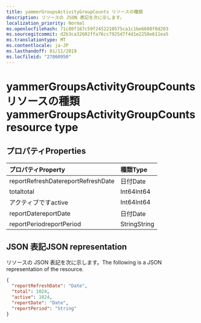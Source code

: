 ```yaml
---
title: yammerGroupsActivityGroupCounts リソースの種類
description: リソースの JSON 表記を次に示します。
localization_priority: Normal
ms.openlocfilehash: 71c80f167c59f2452210575ca1c1be6608f0d203
ms.sourcegitcommit: d2b3ca32602ffa76cc7925d7f4d1e2258e611ea5
ms.translationtype: MT
ms.contentlocale: ja-JP
ms.lasthandoff: 01/11/2019
ms.locfileid: "27860950"
---
```

# <a name="yammergroupsactivitygroupcounts-resource-type"></a><span data-ttu-id="44837-103">yammerGroupsActivityGroupCounts リソースの種類</span><span class="sxs-lookup"><span data-stu-id="44837-103">yammerGroupsActivityGroupCounts resource type</span></span>

## <a name="properties"></a><span data-ttu-id="44837-104">プロパティ</span><span class="sxs-lookup"><span data-stu-id="44837-104">Properties</span></span>

| <span data-ttu-id="44837-105">プロパティ</span><span class="sxs-lookup"><span data-stu-id="44837-105">Property</span></span>          | <span data-ttu-id="44837-106">種類</span><span class="sxs-lookup"><span data-stu-id="44837-106">Type</span></span>   |
| :---------------- | :----- |
| <span data-ttu-id="44837-107">reportRefreshDate</span><span class="sxs-lookup"><span data-stu-id="44837-107">reportRefreshDate</span></span> | <span data-ttu-id="44837-108">日付</span><span class="sxs-lookup"><span data-stu-id="44837-108">Date</span></span>   |
| <span data-ttu-id="44837-109">total</span><span class="sxs-lookup"><span data-stu-id="44837-109">total</span></span>             | <span data-ttu-id="44837-110">Int64</span><span class="sxs-lookup"><span data-stu-id="44837-110">Int64</span></span>  |
| <span data-ttu-id="44837-111">アクティブです</span><span class="sxs-lookup"><span data-stu-id="44837-111">active</span></span>            | <span data-ttu-id="44837-112">Int64</span><span class="sxs-lookup"><span data-stu-id="44837-112">Int64</span></span>  |
| <span data-ttu-id="44837-113">reportDate</span><span class="sxs-lookup"><span data-stu-id="44837-113">reportDate</span></span>        | <span data-ttu-id="44837-114">日付</span><span class="sxs-lookup"><span data-stu-id="44837-114">Date</span></span>   |
| <span data-ttu-id="44837-115">reportPeriod</span><span class="sxs-lookup"><span data-stu-id="44837-115">reportPeriod</span></span>      | <span data-ttu-id="44837-116">String</span><span class="sxs-lookup"><span data-stu-id="44837-116">String</span></span> |

## <a name="json-representation"></a><span data-ttu-id="44837-117">JSON 表記</span><span class="sxs-lookup"><span data-stu-id="44837-117">JSON representation</span></span>

<span data-ttu-id="44837-118">リソースの JSON 表記を次に示します。</span><span class="sxs-lookup"><span data-stu-id="44837-118">The following is a JSON representation of the resource.</span></span>

<!-- {
  "blockType": "resource",
  "@odata.type": "microsoft.graph.yammerGroupsActivityGroupCounts"
} -->

```json
{
  "reportRefreshDate": "Date", 
  "total": 1024, 
  "active": 1024, 
  "reportDate": "Date", 
  "reportPeriod": "String"
}
```
